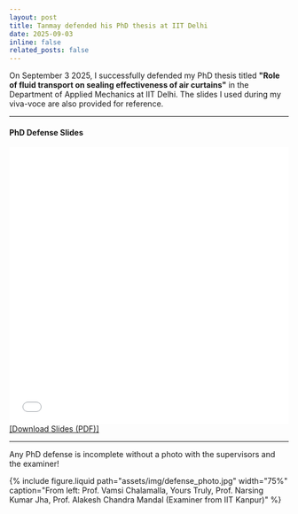 ```yaml
---
layout: post
title: Tanmay defended his PhD thesis at IIT Delhi
date: 2025-09-03
inline: false
related_posts: false
---
```


On September 3 2025, I successfully defended my PhD thesis titled **"Role of fluid transport on sealing effectiveness of air curtains"** in the Department of Applied Mechanics at IIT Delhi. The slides I used during my viva-voce are also provided for reference.

---

#### PhD Defense Slides

<iframe
  src="/assets/pdf/PhD_Defense_Slides.pdf"
  width="100%"
  height="500px"
  frameborder="0"
>
This browser does not support PDFs. Please download the PDF to view it:
</iframe>

<a href="/assets/pdf/phd_slides.pdf" target="_blank" rel="noopener noreferrer">
[Download Slides (PDF)]
</a>

---

Any PhD defense is incomplete without a photo with the supervisors and the examiner!

{% include figure.liquid path="assets/img/defense_photo.jpg" width="75%" caption="From left: Prof. Vamsi Chalamalla, Yours Truly, Prof. Narsing Kumar Jha, Prof. Alakesh Chandra Mandal (Examiner from IIT Kanpur)" %}

